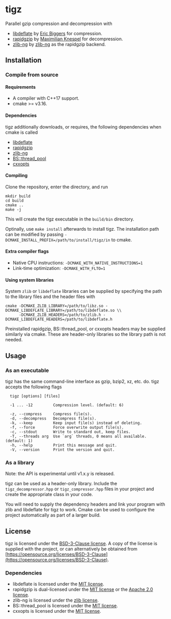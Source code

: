 # tigz
Parallel gzip compression and decompression with
- [libdeflate](https://github.com/ebiggers/libdeflate) by [Eric Biggers](https://github.com/ebiggers) for compression.
- [rapidgzip](https://github.com/mxmlnkn/rapidgzip) by [Maximilian Knespel](https://github.com/mxmlnkn) for decompression.
- [zlib-ng](https://github.com/zlib-ng/zlib-ng) by [zlib-ng](https://github.com/zlib-ng) as the rapidgzip backend.

## Installation
### Compile from source
#### Requirements
- A compiler with C++17 support.
- cmake >= v3.16.

#### Dependencies
tigz additionally downloads, or requires, the following dependencies when cmake is called
- [libdeflate](https://github.com/ebiggers/libdeflate)
- [rapidgzip](https://github.com/mxmlnkn/rapidgzip)
- [zlib-ng](https://github.com/zlib-ng/zlib-ng)
- [BS::thread_pool](https://github.com/bshoshany/thread-pool)
- [cxxopts](https://github.com/jarro2783/cxxopts)

#### Compiling
Clone the repository, enter the directory, and run
```
mkdir build
cd build
cmake ..
make -j
```
This will create the tigz executable in the `build/bin` directory.

Optinally, use `make install` afterwards to install tigz. The
installation path can be modified by passing
`-DCMAKE_INSTALL_PREFIX=/path/to/install/tigz/in` to cmake.

#### Extra compiler flags
- Native CPU instructions: `-DCMAKE_WITH_NATIVE_INSTRUCTIONS=1`
- Link-time optimization: `-DCMAKE_WITH_FLTO=1`

#### Using system libraries
System `zlib` or `libdeflate` libraries can be supplied by specifying the path to the library files and the header files with
```
cmake -DCMAKE_ZLIB_LIBRARY=/path/to/libz.so -DCMAKE_LIBDEFLATE_LIBRARY=/path/to/libdeflate.so \\
      -DCMAKE_ZLIB_HEADERS=/path/to/zlib.h -DCMAKE_LIBDEFLATE_HEADERS=/path/to/libdeflate.h
```
Preinstalled rapidgzip, BS::thread_pool, or cxxopts headers may be supplied similarly via cmake. These are header-only libraries so the library path is not needed.

## Usage
### As an executable
tigz has the same command-line interface as gzip, bzip2, xz, etc. do. tigz accepts the following flags
```
  tigz [options] [files]

  -1 ... -12	     Compression level. (default: 6)

  -z, --compress     Compress file(s).
  -d, --decompress   Decompress file(s).
  -k, --keep         Keep input file(s) instead of deleting.
  -f, --force        Force overwrite output file(s).
  -c, --stdout       Write to standard out, keep files.
  -T, --threads arg  Use `arg` threads, 0 means all available. (default: 1)
  -h, --help         Print this message and quit.
  -V, --version      Print the version and quit.
```

### As a library
Note: the API is experimental until v1.x.y is released.

tigz can be used as a header-only library. Include the `tigz_decompressor.hpp` or `tigz_compressor.hpp` files in your project and create the appropriate class in your code.

You will need to supply the dependency headers and link your program with zlib and libdeflate for tigz to work. Cmake can be used to configure the project automatically as part of a larger build.

## License
tigz is licensed under the [BSD-3-Clause license](https://opensource.org/licenses/BSD-3-Clause). A copy of the license is supplied with the project, or can alternatively be obtained from [https://opensource.org/licenses/BSD-3-Clause](https://opensource.org/licenses/BSD-3-Clause).

### Dependencies
- libdeflate is licensed under the [MIT license](https://opensource.org/license/mit).
- rapidgzip is dual-licensed under the [MIT license](https://opensource.org/license/mit) or the [Apache 2.0 license](https://opensource.org/license/apache-2-0).
- zlib-ng is licensed under the [zlib license](https://opensource.org/license/zlib).
- BS::thread_pool is licensed under the [MIT license](https://opensource.org/license/mit).
- cxxopts is licensed under the [MIT license](https://opensource.org/license/mit).
